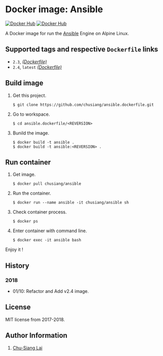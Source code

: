 # Docker image: Ansible

[![Docker Hub](https://img.shields.io/badge/docker-ansible-blue.svg)](https://hub.docker.com/r/chusiang/ansible/) [![Docker Hub](https://img.shields.io/badge/os-alpine-blue.svg)](https://hub.docker.com/_/alpine/)

A Docker image for run the [Ansible][ansible_official] Engine on Alpine Linux.

[ansible_official]:  https://www.ansible.com/

## Supported tags and respective `Dockerfile` links

- `2.3`, [*(Dockerfile)*](https://github.com/chusiang/ansible.dockerfile/blob/master/v2.3/Dockerfile)
- `2.4`, `latest` [*(Dockerfile)*](https://github.com/chusiang/ansible.dockerfile/blob/master/v2.4/Dockerfile)

## Build image

1. Get this project.

    ```
    $ git clone https://github.com/chusiang/ansible.dockerfile.git
    ```

1. Go to workspace.

    ```
    $ cd ansible.dockerfile/<REVERSION>
    ```

1. Bunild the image.

    ```
    $ docker build -t ansible .
    $ docker build -t ansible:<REVERSION> .
    ```

## Run container

1. Get image.

    ```
    $ docker pull chusiang/ansible
    ```

1. Run the container.

    ```
    $ docker run --name ansible -it chusiang/ansible sh
    ```

1. Check container process.

    ```
    $ docker ps
    ```

1. Enter container with command line.

    ```
    $ docker exec -it ansible bash
    ```

Enjoy it !

## History

### 2018

* 01/10: Refactor and Add v2.4 image.

## License

MIT license from 2017-2018.

## Author Information

1. [Chu-Siang Lai](https://github.com/chusiang/)
